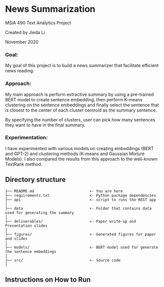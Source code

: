 # **News Summarization**

MSiA 490 Text Analytics Project

Created by Jieda Li

November 2020 



### **Goal**: 
My goal of this project is to build a news summarizer that facilitate efficient news reading.

### **Approach**: 
My main approach is perform extractive summary by using a pre-trained BERT model to create sentence embedding, then perform K-means clustering on the sentence embeddings and finally select the sentence that is closest to the center of each cluster centroid as the summary sentence.

By specifying the number of clusters, user can pick how many sentences they want to have in the final summary. 

### **Experimentation**:
I have experimented with various models on creating embeddings (BERT and GPT-2) and clustering methods (K-means and Gaussian Mixture Models). I also compared the results from this approach to the well-known TextRank method.
 

## Directory structure 

```
├── README.md                         <- You are here
├── requirements.txt                  <- Python package dependencies 
├── api                               <- script to runs the REST app  
│
├── data                              <- Folder that contains data used for generating the summary
│
├── deliverables/                     <- Paper write-up and Presentation slides 
│
├── figures/                          <- Generated figures for paper and slides
│
├── models/                           <- BERT model used for generate the sentence embeddings
│
├── src/                              <- Source code
│

```

## Instructions on How to Run
